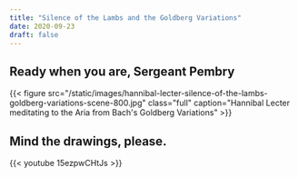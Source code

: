 ```yaml
---
title: "Silence of the Lambs and the Goldberg Variations"
date: 2020-09-23
draft: false
---
```


## Ready when you are, Sergeant Pembry


{{< figure src="/static/images/hannibal-lecter-silence-of-the-lambs-goldberg-variations-scene-800.jpg" class="full" caption="Hannibal Lecter meditating to the Aria from Bach's Goldberg Variations" >}}

## Mind the drawings, please.

{{< youtube 15ezpwCHtJs >}}

